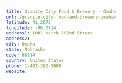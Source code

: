 ```yaml
---
title: Granite City Food & Brewery - Omaha
url: /granite-city-food-and-brewery-omaha/
latitude: 41.2672
longitude: -96.0714
address1: 1001 North 102nd Street
address2: 
city: Omaha
state: Nebraska
code: 68114
country: United States
phone: 1-402-393-5000
website: 
---
```



